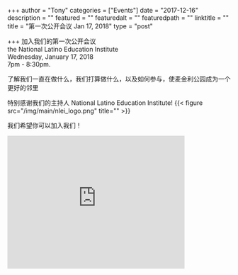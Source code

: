 +++
author = "Tony"
categories = ["Events"]
date = "2017-12-16"
description = ""
featured = ""
featuredalt = ""
featuredpath = ""
linktitle = ""
title = "第一次公开会议 Jan 17, 2018"
type = "post"

+++
加入我们的第一次公开会议 </br>the National Latino Education Institute </br>Wednesday, January 17, 2018 
</br>7pm - 8:30pm. 

了解我们一直在做什么，我们打算做什么，以及如何参与，使麦金利公园成为一个更好的邻里

特别感谢我们的主持人 National Latino Education Institute!
{{< figure src="/img/main/nlei_logo.png" title="" >}}

我们希望你可以加入我们！

<iframe src="https://www.google.com/maps/embed?pb=!1m14!1m8!1m3!1d11893.028762988199!2d-87.6758909!3d41.8227597!3m2!1i1024!2i768!4f13.1!3m3!1m2!1s0x0%3A0xecf7d24e259f0d83!2sNational+Latino+Education+Institute.!5e0!3m2!1sen!2sus!4v1513443521389" width="400" height="300" frameborder="0" style="border:0" allowfullscreen></iframe>
<br/>
<br/>